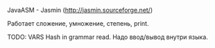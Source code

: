 JavaASM - Jasmin (http://jasmin.sourceforge.net/)

Работает сложение, умножение, степень, print.

TODO:
	VARS Hash in grammar
	read.
	Надо ввод/вывод внутри языка.
